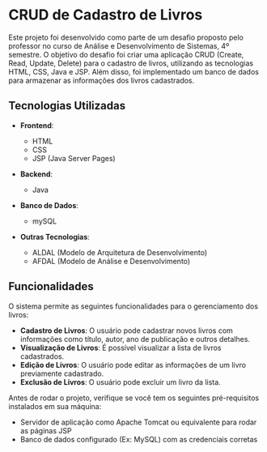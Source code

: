 # CRUD de Cadastro de Livros

Este projeto foi desenvolvido como parte de um desafio proposto pelo professor no curso de Análise e Desenvolvimento de Sistemas, 4º semestre. 
O objetivo do desafio foi criar uma aplicação CRUD (Create, Read, Update, Delete) para o cadastro de livros, utilizando as tecnologias HTML, CSS, Java e JSP. Além disso, foi implementado um banco de dados para armazenar as informações dos livros cadastrados.

## Tecnologias Utilizadas

- **Frontend**:
  - HTML
  - CSS
  - JSP (Java Server Pages)

- **Backend**:
  - Java

- **Banco de Dados**:
  - mySQL

- **Outras Tecnologias**:
  - ALDAL (Modelo de Arquitetura de Desenvolvimento)
  - AFDAL (Modelo de Análise e Desenvolvimento)

## Funcionalidades

O sistema permite as seguintes funcionalidades para o gerenciamento dos livros:

- **Cadastro de Livros**: O usuário pode cadastrar novos livros com informações como título, autor, ano de publicação e outros detalhes.
- **Visualização de Livros**: É possível visualizar a lista de livros cadastrados.
- **Edição de Livros**: O usuário pode editar as informações de um livro previamente cadastrado.
- **Exclusão de Livros**: O usuário pode excluir um livro da lista.

Antes de rodar o projeto, verifique se você tem os seguintes pré-requisitos instalados em sua máquina:
- Servidor de aplicação como Apache Tomcat ou equivalente para rodar as páginas JSP
- Banco de dados configurado (Ex: MySQL) com as credenciais corretas
